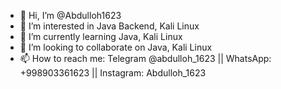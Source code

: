- 👋 Hi, I’m @Abdulloh1623
- 👀 I’m interested in Java Backend, Kali Linux
- 🌱 I’m currently learning Java, Kali Linux
- 💞️ I’m looking to collaborate on Java, Kali Linux
- 📫 How to reach me: Telegram @abdulloh_1623 || WhatsApp: +998903361623 || Instagram: Abdulloh_1623

<!---
Abdulloh1623/Abdulloh1623 is a ✨ special ✨ repository because its `README.md` (this file) appears on your GitHub profile.
You can click the Preview link to take a look at your changes.
--->
